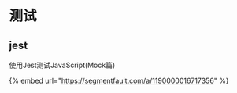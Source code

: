 # 测试

## jest

使用Jest测试JavaScript(Mock篇)



{% embed url="https://segmentfault.com/a/1190000016717356" %}